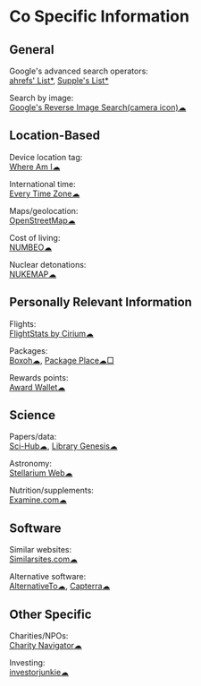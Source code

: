 # Co Specific Information

## General

Google's advanced search operators:  
[ahrefs' List*](https://supple.com.au/tools/google-advanced-search-operators/),
[Supple's List*](https://ahrefs.com/blog/google-advanced-search-operators/)

Search by image:  
[Google's Reverse Image Search(camera icon)☁](https://images.google.com/)

## Location-Based

Device location tag:  
[Where Am I☁](https://ctrlq.org/maps/where/)

International time:  
[Every Time Zone☁](https://everytimezone.com/)

Maps/geolocation:  
[OpenStreetMap☁](https://www.openstreetmap.org/about)

Cost of living:  
[NUMBEO☁](https://www.numbeo.com/)

Nuclear detonations:  
[NUKEMAP☁](https://nuclearsecrecy.com/nukemap/)

## Personally Relevant Information

Flights:  
[FlightStats by Cirium☁](https://www.flightstats.com)

Packages:  
[Boxoh☁](http://www.boxoh.com/),
[Package Place☁□](https://package.place/)

Rewards points:  
[Award Wallet☁](https://awardwallet.com/)

## Science

Papers/data:  
[Sci-Hub☁](https://sci-hub.se/),
[Library Genesis☁](https://libgen.is/)

Astronomy:  
[Stellarium Web☁](https://stellarium-web.org/)

Nutrition/supplements:  
[Examine.com☁](https://examine.com/)

## Software

Similar websites:  
[Similarsites.com☁](https://www.similarsites.com/)

Alternative software:  
[AlternativeTo☁](https://alternativeto.net/),
[Capterra☁](https://www.capterra.com/)

## Other Specific

Charities/NPOs:  
[Charity Navigator☁](https://www.charitynavigator.org/)

Investing:  
[investorjunkie☁](https://investorjunkie.com/)
